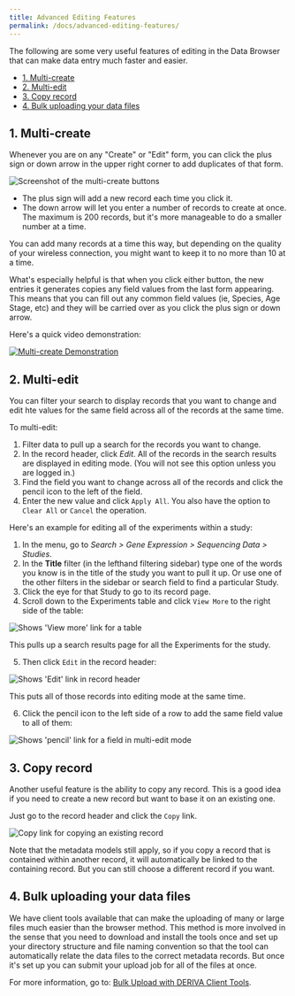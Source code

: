 ```yaml
---
title: Advanced Editing Features
permalink: /docs/advanced-editing-features/
---
```


<!-- uncomment when generating PDF in Atom -->
<!-- comment out when generating PDF in Atom 
**[PDF version](https://github.com/informatics-isi-edu/gudmap-rbk/wiki/Advanced-Editing-Features.pdf)**
-->

The following are some very useful features of editing in the Data Browser that can make data entry much faster and easier.

- [1. Multi-create](#1-multi-create)
- [2. Multi-edit](#2-multi-edit)
- [3. Copy record](#3-copy-record)
- [4. Bulk uploading your data files](#4-bulk-uploading-your-data-files)


## 1. Multi-create

Whenever you are on any "Create" or "Edit" form, you can click the plus sign or down arrow in the upper right corner to add duplicates of that form. 

![Screenshot of the multi-create buttons](wiki_images/advanced/multi-create-buttons.png)

- The plus sign will add a new record each time you click it.
- The down arrow will let you enter a number of records to create at once. The maximum is 200 records, but it's more manageable to do a smaller number at a time.

You can add many records at a time this way, but depending on the quality of your wireless connection, you might want to keep it to no more than 10 at a time. 

What's especially helpful is that when you click either button, the new entries it generates copies any field values from the last form appearing. This means that you can fill out any common field values (ie, Species, Age Stage, etc) and they will be carried over as you click the plus sign or down arrow. 

Here's a quick video demonstration:

[![Multi-create Demonstration](http://img.youtube.com/vi/CRTEb0Z7sEw/0.jpg)](https://www.youtube.com/watch?v=CRTEb0Z7sEw "Multi-create")

## 2. Multi-edit

You can filter your search to display records that you want to change and edit hte values for the same field across all of the records at the same time. 

To multi-edit:
1. Filter data to pull up a search for the records you want to change.
2. In the record header, click _Edit_. All of the records in the search results are displayed in editing mode. (You will not see this option unless you are logged in.)
3. Find the field you want to change across all of the records and click the pencil icon to the left of the field.
4. Enter the new value and click `Apply All`. You also have the option to `Clear All` or `Cancel` the operation.


Here's an example for editing all of the experiments within a study:

1. In the menu, go to _Search > Gene Expression > Sequencing Data > Studies_.
2. In the **Title** filter (in the lefthand filtering sidebar) type one of the words you know is in the title of the study you want to pull it up. Or use one of the other filters in the sidebar or search field to find a particular Study.
3. Click the eye for that Study to go to its record page. 
4. Scroll down to the Experiments table and click `View More` to the right side of the table:

![Shows 'View more' link for a table](wiki_images/advanced/multi-edit-view-more.png)

This pulls up a search results page for all the Experiments for the study. 

5. Then click `Edit` in the record header:

![Shows 'Edit' link in record header](wiki_images/advanced/multi-edit-records-edit.png)

This puts all of those records into editing mode at the same time. 

6. Click the pencil icon to the left side of a row to add the same field value to all of them:

![Shows 'pencil' link for a field in multi-edit mode](wiki_images/advanced/multi-edit-records-edit-pencil.png)

<div class="page-break"></div>

## 3. Copy record

Another useful feature is the ability to copy any record. This is a good idea if you need to create a new record but want to base it on an existing one. 

Just go to the record header and click the `Copy` link. 

![Copy link for copying an existing record](wiki_images/advanced/copy-record.png)

Note that the metadata models still apply, so if you copy a record that is contained within another record, it will automatically be linked to the containing record. But you can still choose a different record if you want. 

## 4. Bulk uploading your data files

We have client tools available that can make the uploading of many or large files much easier than the browser method. This method is more involved in the sense that you need to download and install the tools once and set up your directory structure and file naming convention so that the tool can automatically relate the data files to the correct metadata records. But once it's set up you can submit your upload job for all of the files at once.

For more information, go to: [Bulk Upload with DERIVA Client Tools](Bulk-Upload-with-DERIVA-Client-Tools).



 
  
 
